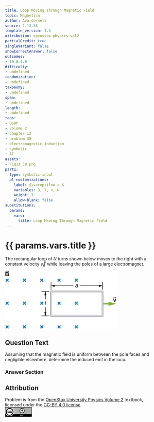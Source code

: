 ```yaml
---
title: Loop Moving Through Magnetic Field
topic: Magnetism
author: Ava Cornell
source: 2.13.38
template_version: 1.3
attribution: openstax-physics-vol2
partialCredit: true
singleVariant: false
showCorrectAnswer: false
outcomes:
- 19.8.4.0
difficulty:
- undefined
randomization:
- undefined
taxonomy:
- undefined
span:
- undefined
length:
- undefined
tags:
- OSUP
- volume 2
- chapter 13
- problem 38
- electromagnetic induction
- symbolic
- AC
assets:
- Fig13_38.png
part1:
  type: symbolic-input
  pl-customizations:
    label: $\varepsilon = $
    variables: B, l, v, N
    weight: 1
    allow-blank: false
substitutions:
  params:
    vars:
      title: Loop Moving Through Magnetic Field
---
```

# {{ params.vars.title }}
The rectangular loop of $N$ turns shown below moves to the right with a constant velocity $\overrightarrow{ v}$ while leaving the poles of a large electromagnet.

<img src="Fig13_38.png">

## Question Text

Assuming that the magnetic field is uniform between the pole faces and negligible elsewhere, determine the induced emf in the loop.

### Answer Section

## Attribution

Problem is from the [OpenStax University Physics Volume 2](https://openstax.org/details/books/university-physics-volume-2) textbook, licensed under the [CC-BY 4.0 license](https://creativecommons.org/licenses/by/4.0/).<br>![Image representing the Creative Commons 4.0 BY license.](https://raw.githubusercontent.com/firasm/bits/master/by.png)